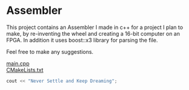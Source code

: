 # Assembler

This project contains an Assembler I made in c++ for a project I plan to make, by re-inventing the wheel and creating a 16-bit computer on an FPGA.
In addition it uses boost::x3 library for parsing the file.

Feel free to make any suggestions.



<body><a href="docs/main.cpp.html">main.cpp</a><br /><a href="docs/CMakeLists.txt.html">CMakeLists.txt</a><br />
  
  ```cpp
  cout << "Never Settle and Keep Dreaming";
  
  ```
